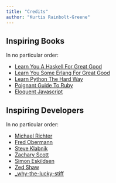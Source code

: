 ```yaml
---
title: "Credits"
author: "Kurtis Rainbolt-Greene"
---
```



Inspiring Books
---------------

In no particular order:

* [Learn You A Haskell For Great Good](http://learnyouahaskell.com/)
* [Learn You Some Erlang For Great Good](http://learnyousomeerlang.com/)
* [Learn Python The Hard Way](http://learnpythonthehardway.org/)
* [Poignant Guide To Ruby](http://mislav.uniqpath.com/poignant-guide/)
* [Eloquent Javascript](http://eloquentjavascript.net/)


Inspiring Developers
--------------------

In no particular order:

* [Michael Richter](http://ttmrichter.blogspot.com/)
* [Fred Obermann]()
* [Steve Klabnik](http://blog.steveklabnik.com/)
* [Zachary Scott](http://zacharyscott.net/)
* [Simon Eskildsen](http://sirupsen.com/)
* [Zed Shaw](http://zedshaw.com/)
* [_why-the-lucky-stiff](http://viewsourcecode.org/why/)